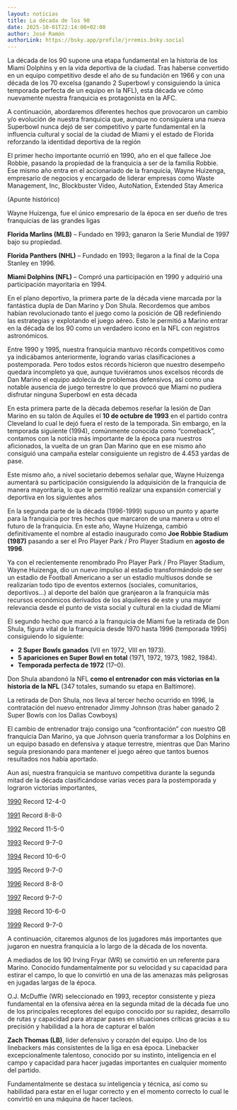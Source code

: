 ```yaml
---
layout: noticias
title: La década de los 90
date: 2025-10-01T22:14:00+02:00
author: José Ramón
authorLink: https://bsky.app/profile/jrremis.bsky.social
---
```

La década de los 90 supone una etapa fundamental en la historia de los Miami Dolphins y en la vida deportiva de la ciudad. Tras haberse convertido en un equipo competitivo desde el año de su fundación en 1966 y con una década de los 70 excelsa (ganando 2 Superbowl y consiguiendo la única temporada perfecta de un equipo en la NFL), esta década ve cómo nuevamente nuestra franquicia es protagonista en la AFC. 

A continuación, abordaremos diferentes hechos que provocaron un cambio y/o evolución de nuestra franquicia que, aunque no consiguiera una nueva Superbowl nunca dejó de ser competitivo y parte fundamental en la influencia cultural y social de la ciudad de Miami y el estado de Florida reforzando la identidad deportiva de la región

El primer hecho importante ocurrió en 1990, año en el que fallece Joe Robbie, pasando la propiedad de la franquicia a ser de la familia Robbie. Ese mismo año entra en el accionariado de la franquicia, Wayne Huizenga, empresario de negocios y encargado de liderar empresas como Waste Management, Inc, Blockbuster Video, AutoNation, Extended Stay America

(Apunte histórico) 

Wayne Huizenga, fue el único empresario de la época en ser dueño de tres franquicias de las grandes ligas

**Florida Marlins (MLB)** – Fundado en 1993; ganaron la Serie Mundial de 1997 bajo su propiedad.

**Florida Panthers (NHL)** – Fundado en 1993; llegaron a la final de la Copa Stanley en 1996.

**Miami Dolphins (NFL)** – Compró una participación en 1990 y adquirió una participación mayoritaria en 1994.

En el plano deportivo, la primera parte de la década viene marcada por la fantástica dupla de Dan Marino y Don Shula. Recordemos que ambos habían revolucionado tanto el juego como la posición de QB redefiniendo las estrategias y explotando el juego aéreo. Esto le permitió a Marino entrar en la década de los 90 como un verdadero icono en la NFL con registros astronómicos.

Entre 1990 y 1995, nuestra franquicia mantuvo récords competitivos como ya indicábamos anteriormente, logrando varias clasificaciones a postemporada. Pero todos estos récords hicieron que nuestro desempeño quedara incompleto ya que, aunque tuviéramos unos excelsos récords de Dan Marino el equipo adolecía de problemas defensivos, así como una notable ausencia de juego terrestre lo que provocó que Miami no pudiera disfrutar ninguna Superbowl en esta década

En esta primera parte de la década debemos reseñar la lesión de Dan Marino en su talón de Aquiles el **10 de octubre de 1993** en el partido contra Cleveland lo cual le dejó fuera el resto de la temporada. Sin embargo, en la temporada siguiente (1994), comúnmente conocida como “comeback”, contamos con la noticia más importante de la época para nuestros aficionados, la vuelta de un gran Dan Marino que en ese mismo año consiguió una campaña estelar consiguiente un registro de 4.453 yardas de pase. 

Este mismo año, a nivel societario debemos señalar que, Wayne Huizenga aumentará su participación consiguiendo la adquisición de la franquicia de manera mayoritaria, lo que le permitió realizar una expansión comercial y deportiva en los siguientes años

En la segunda parte de la década (1996-1999) supuso un punto y aparte para la franquicia por tres hechos que marcaron de una manera u otro el futuro de la franquicia. En este año, Wayne Huizenga, cambió definitivamente el nombre al estadio inaugurado como **Joe Robbie Stadium (1987)** pasando a ser el Pro Player Park / Pro Player Stadium en **agosto de 1996**.

Ya con el recientemente renombrado Pro Player Park / Pro Player Stadium, Wayne Huizenga, dio un nuevo impulso al estadio transformándolo de ser un estadio de Football Americano a ser un estadio multiusos donde se realizarían todo tipo de eventos externos (sociales, comunitarios, deportivos…) al deporte del balón que granjearon a la franquicia más recursos económicos derivados de los alquileres de este y una mayor relevancia desde el punto de vista social y cultural en la ciudad de Miami

El segundo hecho que marcó a la franquicia de Miami fue la retirada de Don Shula, figura vital de la franquicia desde 1970 hasta 1996 (temporada 1995) consiguiendo lo siguiente: 

- **2 Super Bowls ganados** (VII en 1972, VIII en 1973).
- **5 apariciones en Super Bowl en total** (1971, 1972, 1973, 1982, 1984).
- **Temporada perfecta de 1972** (17–0).

Don Shula abandonó la NFL **como el entrenador con más victorias en la historia de la NFL** (347 totales, sumando su etapa en Baltimore). 

La retirada de Don Shula, nos lleva al tercer hecho ocurrido en 1996, la contratación del nuevo entrenador Jimmy Johnson (tras haber ganado 2 Super Bowls con los Dallas Cowboys) 

El cambio de entrenador trajo consigo una “confrontación” con nuestro QB franquicia Dan Marino, ya que Johnson quería transformar a los Dolphins en un equipo basado en defensiva y ataque terrestre, mientras que Dan Marino seguía presionando para mantener el juego aéreo que tantos buenos resultados nos había aportado.

Aun así, nuestra franquicia se mantuvo competitiva durante la segunda mitad de la década clasificándose varias veces para la postemporada y lograron victorias importantes, 

[1990](https://mundodolphins.es/historia/1990/ )   Record	12-4-0

[1991](https://mundodolphins.es/historia/1991/ )   Record	8-8-0

[1992](https://mundodolphins.es/historia/1992/ )   Record	11-5-0

[1993](https://mundodolphins.es/historia/1993/ )   Record	9-7-0

[1994](https://mundodolphins.es/historia/1994/ )   Record	10-6-0

[1995](https://mundodolphins.es/historia/1995/ )   Record	9-7-0

[1996](https://mundodolphins.es/historia/1996/ )   Record	8-8-0

[1997](https://mundodolphins.es/historia/1997/ )   Record	9-7-0

[1998](https://mundodolphins.es/historia/1998/ )   Record 10-6-0

[1999](https://mundodolphins.es/historia/1999/ )   Record	9-7-0

A continuación, citaremos algunos de los jugadores más importantes que jugaron en nuestra franquicia a lo largo de la década de los noventa.

 A mediados de los 90 Irving Fryar (WR) se convirtió en un referente para Marino. Conocido fundamentalmente por su velocidad y su capacidad para estirar el campo, lo que lo convirtió en una de las amenazas más peligrosas en jugadas largas de la época.

O.J. McDuffie (WR) seleccionado en 1993, receptor consistente y pieza fundamental en la ofensiva aérea en la segunda mitad de la década fue uno de los principales receptores del equipo conocido por su rapidez, desarrollo de rutas y capacidad para atrapar pases en situaciones críticas gracias a su precisión y habilidad a la hora de capturar el balón 

**Zach Thomas (LB)**, líder defensivo y corazón del equipo. Uno de los linebackers más consistentes de la liga en esa época. Linebacker excepcionalmente talentoso, conocido por su instinto, inteligencia en el campo y capacidad para hacer jugadas importantes en cualquier momento del partido.

Fundamentalmente se destaca su inteligencia y técnica, así como su habilidad para estar en el lugar correcto y en el momento correcto lo cual le convirtió en una máquina de hacer tacleos.
